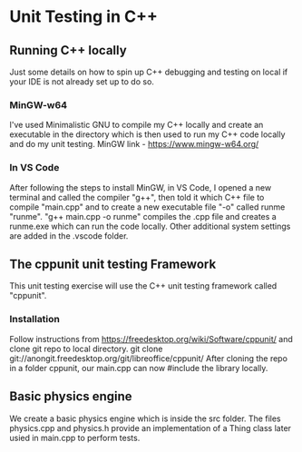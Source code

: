 # Unit Testing in C++

## Running C++ locally
Just some details on how to spin up C++ debugging and testing on local if your IDE is not already set up to do so.

### MinGW-w64
I've used Minimalistic GNU to compile my C++ locally and create an executable in the directory which is then used to run my C++ code locally and do my unit testing. 
MinGW link - https://www.mingw-w64.org/ 

### In VS Code
After following the steps to install MinGW, in VS Code, I opened a new terminal and called the compiler "g++", then told it which C++ file to compile "main.cpp" and to create a new executable file "-o" called runme "runme". 
"g++ main.cpp -o runme" compiles the .cpp file and creates a runme.exe which can run the code locally.
Other additional system settings are added in the .vscode folder.

## The cppunit unit testing Framework
This unit testing exercise will use the C++ unit testing framework called "cppunit".

### Installation
Follow instructions from https://freedesktop.org/wiki/Software/cppunit/ and clone git repo to local directory.
git clone git://anongit.freedesktop.org/git/libreoffice/cppunit/
After cloning the repo in a folder cppunit, our main.cpp can now #include the library locally.

## Basic physics engine
We create a basic physics engine which is inside the src folder. The files physics.cpp and physics.h provide an implementation of a Thing class later usied in main.cpp to perform tests.